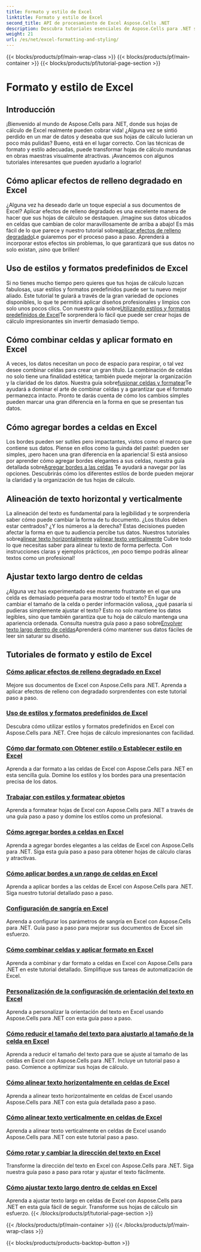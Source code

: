```yaml
---
title: Formato y estilo de Excel
linktitle: Formato y estilo de Excel
second_title: API de procesamiento de Excel Aspose.Cells .NET
description: Descubra tutoriales esenciales de Aspose.Cells para .NET sobre formato y estilo de Excel. Mejore sus hojas de cálculo con guías prácticas paso a paso.
weight: 21
url: /es/net/excel-formatting-and-styling/
---
```


{{< blocks/products/pf/main-wrap-class >}}
{{< blocks/products/pf/main-container >}}
{{< blocks/products/pf/tutorial-page-section >}}

# Formato y estilo de Excel

## Introducción

¡Bienvenido al mundo de Aspose.Cells para .NET, donde sus hojas de cálculo de Excel realmente pueden cobrar vida! ¿Alguna vez se sintió perdido en un mar de datos y deseaba que sus hojas de cálculo lucieran un poco más pulidas? Bueno, está en el lugar correcto. Con las técnicas de formato y estilo adecuadas, puede transformar hojas de cálculo mundanas en obras maestras visualmente atractivas. ¡Avancemos con algunos tutoriales interesantes que pueden ayudarlo a lograrlo!

## Cómo aplicar efectos de relleno degradado en Excel

 ¿Alguna vez ha deseado darle un toque especial a sus documentos de Excel? Aplicar efectos de relleno degradado es una excelente manera de hacer que sus hojas de cálculo se destaquen. ¡Imagine sus datos ubicados en celdas que cambian de color maravillosamente de arriba a abajo! Es más fácil de lo que parece y nuestro tutorial sobre[aplicar efectos de relleno degradado](./applying-gradient-fill-effects/)Le guiaremos por el proceso paso a paso. Aprenderá a incorporar estos efectos sin problemas, lo que garantizará que sus datos no solo existan, ¡sino que brillen!

## Uso de estilos y formatos predefinidos de Excel

 Si no tienes mucho tiempo pero quieres que tus hojas de cálculo luzcan fabulosas, usar estilos y formatos predefinidos puede ser tu nuevo mejor aliado. Este tutorial te guiará a través de la gran variedad de opciones disponibles, lo que te permitirá aplicar diseños profesionales y limpios con solo unos pocos clics. Con nuestra guía sobre[Utilizando estilos y formatos predefinidos de Excel](./using-excel-predefined-styles-and-formatting/)Te sorprenderá lo fácil que puede ser crear hojas de cálculo impresionantes sin invertir demasiado tiempo.

## Cómo combinar celdas y aplicar formato en Excel

 A veces, los datos necesitan un poco de espacio para respirar, o tal vez desee combinar celdas para crear un gran título. La combinación de celdas no solo tiene una finalidad estética; también puede mejorar la organización y la claridad de los datos. Nuestra guía sobre[fusionar celdas y formatear](./merging-cells-and-formatting/)Te ayudará a dominar el arte de combinar celdas y a garantizar que el formato permanezca intacto. Pronto te darás cuenta de cómo los cambios simples pueden marcar una gran diferencia en la forma en que se presentan tus datos. 

## Cómo agregar bordes a celdas en Excel

 Los bordes pueden ser sutiles pero impactantes, vistos como el marco que contiene sus datos. Piense en ellos como la guinda del pastel: pueden ser simples, ¡pero hacen una gran diferencia en la apariencia! Si está ansioso por aprender cómo agregar bordes elegantes a sus celdas, nuestra guía detallada sobre[Agregar bordes a las celdas](./adding-borders-to-cells/) Te ayudará a navegar por las opciones. Descubrirás cómo los diferentes estilos de borde pueden mejorar la claridad y la organización de tus hojas de cálculo.

## Alineación de texto horizontal y verticalmente

La alineación del texto es fundamental para la legibilidad y te sorprendería saber cómo puede cambiar la forma de tu documento. ¿Los títulos deben estar centrados? ¿Y los números a la derecha? Estas decisiones pueden afectar la forma en que tu audiencia percibe tus datos. Nuestros tutoriales sobre[alinear texto horizontalmente](./aligning-text-horizontally/) y[alinear texto verticalmente](./aligning-text-vertically/) Cubre todo lo que necesitas saber para alinear tu texto de forma perfecta. Con instrucciones claras y ejemplos prácticos, ¡en poco tiempo podrás alinear textos como un profesional!

## Ajustar texto largo dentro de celdas

 ¿Alguna vez has experimentado ese momento frustrante en el que una celda es demasiado pequeña para mostrar todo el texto? En lugar de cambiar el tamaño de la celda o perder información valiosa, ¿qué pasaría si pudieras simplemente ajustar el texto? Esto no solo mantiene los datos legibles, sino que también garantiza que tu hoja de cálculo mantenga una apariencia ordenada. Consulta nuestra guía paso a paso sobre[Envolver texto largo dentro de celdas](./wrapping-long-text-within-cells/)Aprenderá cómo mantener sus datos fáciles de leer sin saturar su diseño.

## Tutoriales de formato y estilo de Excel
### [Cómo aplicar efectos de relleno degradado en Excel](./applying-gradient-fill-effects/)
Mejore sus documentos de Excel con Aspose.Cells para .NET. Aprenda a aplicar efectos de relleno con degradado sorprendentes con este tutorial paso a paso.
### [Uso de estilos y formatos predefinidos de Excel](./using-excel-predefined-styles-and-formatting/)
Descubra cómo utilizar estilos y formatos predefinidos en Excel con Aspose.Cells para .NET. Cree hojas de cálculo impresionantes con facilidad.
### [Cómo dar formato con Obtener estilo o Establecer estilo en Excel](./formatting-with-get-style-or-set-style/)
Aprenda a dar formato a las celdas de Excel con Aspose.Cells para .NET en esta sencilla guía. Domine los estilos y los bordes para una presentación precisa de los datos.
### [Trabajar con estilos y formatear objetos](./working-with-styles-and-formatting-objects/)
Aprenda a formatear hojas de Excel con Aspose.Cells para .NET a través de una guía paso a paso y domine los estilos como un profesional.
### [Cómo agregar bordes a celdas en Excel](./adding-borders-to-cells/)
Aprenda a agregar bordes elegantes a las celdas de Excel con Aspose.Cells para .NET. Siga esta guía paso a paso para obtener hojas de cálculo claras y atractivas.
### [Cómo aplicar bordes a un rango de celdas en Excel](./applying-borders-to-range-of-cells/)
Aprenda a aplicar bordes a las celdas de Excel con Aspose.Cells para .NET. Siga nuestro tutorial detallado paso a paso.
### [Configuración de sangría en Excel](./configuring-indentation-settings/)
Aprenda a configurar los parámetros de sangría en Excel con Aspose.Cells para .NET. Guía paso a paso para mejorar sus documentos de Excel sin esfuerzo.
### [Cómo combinar celdas y aplicar formato en Excel](./merging-cells-and-formatting/)
Aprenda a combinar y dar formato a celdas en Excel con Aspose.Cells para .NET en este tutorial detallado. Simplifique sus tareas de automatización de Excel.
### [Personalización de la configuración de orientación del texto en Excel](./customizing-orientation-settings-for-text/)
Aprenda a personalizar la orientación del texto en Excel usando Aspose.Cells para .NET con esta guía paso a paso.
### [Cómo reducir el tamaño del texto para ajustarlo al tamaño de la celda en Excel](./shrinking-text-to-fit-cell-size/)
Aprenda a reducir el tamaño del texto para que se ajuste al tamaño de las celdas en Excel con Aspose.Cells para .NET. Incluye un tutorial paso a paso. Comience a optimizar sus hojas de cálculo.
### [Cómo alinear texto horizontalmente en celdas de Excel](./aligning-text-horizontally/)
Aprenda a alinear texto horizontalmente en celdas de Excel usando Aspose.Cells para .NET con esta guía detallada paso a paso.
### [Cómo alinear texto verticalmente en celdas de Excel](./aligning-text-vertically/)
Aprenda a alinear texto verticalmente en celdas de Excel usando Aspose.Cells para .NET con este tutorial paso a paso.
### [Cómo rotar y cambiar la dirección del texto en Excel](./rotating-and-changing-text-direction/)
Transforme la dirección del texto en Excel con Aspose.Cells para .NET. Siga nuestra guía paso a paso para rotar y ajustar el texto fácilmente.
### [Cómo ajustar texto largo dentro de celdas en Excel](./wrapping-long-text-within-cells/)
Aprenda a ajustar texto largo en celdas de Excel con Aspose.Cells para .NET en esta guía fácil de seguir. Transforme sus hojas de cálculo sin esfuerzo.
{{< /blocks/products/pf/tutorial-page-section >}}

{{< /blocks/products/pf/main-container >}}
{{< /blocks/products/pf/main-wrap-class >}}

{{< blocks/products/products-backtop-button >}}
